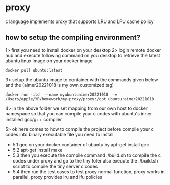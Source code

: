 # proxy
c language implements proxy that supports LRU and LFU cache policy 


## how to setup the compiling environment?
1> first you need to install docker on your desktop
2> login remote docker hub and execute following command on you desktop to retrieve the latest ubuntu linux image on your docker image 
```
docker pull ubuntu:latest 
```
3> setup the ubuntu image to container with the commands given below and the (aimer20221018 is my own customized tag)
```
docker run -itd  --name myubuntuaimer20221018  -v /Users/apple/YR/homework/my-proxy/proxy:/opt ubuntu:aimer20221018
```
4> in the above folder we set mapping from our own host to docker namespace so that you can compile your c codes with ubuntu's inner installed gcc/g++ compiler 

5> ok here comes to how to compile the project before compile your c codes into binary executable file you need to install 
* 5.1 gcc on your docker container of ubuntu by apt-get install gcc 
* 5.2 apt-get install make 
* 5.3 then you execute the compile command ./build.sh to compile the c codes under proxy and go to the tiny foler also execute the ./build.sh script to compile the tiny server c codes 
* 5.4 then run the test cases to test proxy normal function, proxy works in parallel, proxy provides lru and lfu policies  
